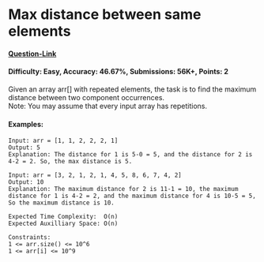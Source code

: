 # Max distance between same elements
#### [Question-Link](https://www.geeksforgeeks.org/problems/max-distance-between-same-elements/1)
#### Difficulty: Easy, Accuracy: 46.67%, Submissions: 56K+, Points: 2

Given an array arr[] with repeated elements, the task is to find the maximum distance between two component occurrences.
<br>
Note: You may assume that every input array has repetitions.

#### Examples:

```
Input: arr = [1, 1, 2, 2, 2, 1]
Output: 5
Explanation: The distance for 1 is 5-0 = 5, and the distance for 2 is 4-2 = 2. So, the max distance is 5.
```
```
Input: arr = [3, 2, 1, 2, 1, 4, 5, 8, 6, 7, 4, 2]
Output: 10
Explanation: The maximum distance for 2 is 11-1 = 10, the maximum distance for 1 is 4-2 = 2, and the maximum distance for 4 is 10-5 = 5, So the maximum distance is 10.
```
```
Expected Time Complexity:  O(n)
Expected Auxilliary Space: O(n)

Constraints:
1 <= arr.size() <= 10^6
1 <= arr[i] <= 10^9
```
